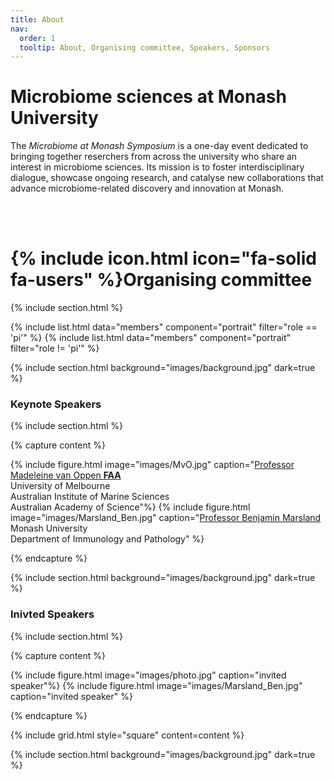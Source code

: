 ```yaml
---
title: About
nav:
  order: 1
  tooltip: About, Organising committee, Speakers, Sponsors
---
```


# Microbiome sciences at Monash University

The *Microbiome at Monash Symposium* is a one-day event dedicated to bringing together reserchers from across the university who share an interest in microbiome sciences. Its mission is to foster interdisciplinary dialogue, showcase ongoing research, and catalyse new collaborations that advance microbiome-related discovery and innovation at Monash. 

<br/>
<br/>

# {% include icon.html icon="fa-solid fa-users" %}Organising committee

{% include section.html %}

{% include list.html data="members" component="portrait" filter="role == 'pi'" %}
{% include list.html data="members" component="portrait" filter="role != 'pi'" %}

{% include section.html background="images/background.jpg" dark=true %}

### Keynote Speakers

{% include section.html %}

{% capture content %}

{% include figure.html image="images/MvO.jpg" caption="[Professor Madeleine van Oppen **FAA**](https://www.aims.gov.au/about/our-people/prof-madeleine-van-oppen) <br/>University of Melbourne<br/>Australian Institute of Marine Sciences<br/>Australian Academy of Science"%}
{% include figure.html image="images/Marsland_Ben.jpg" caption="[Professor Benjamin Marsland](https://research.monash.edu/en/persons/benjamin-marsland)<br/>Monash University<br/>Department of Immunology and Pathology" %}


{% endcapture %}




{% include section.html background="images/background.jpg" dark=true %}

### Inivted Speakers

{% include section.html %}

{% capture content %}

{% include figure.html image="images/photo.jpg" caption="invited speaker"%}
{% include figure.html image="images/Marsland_Ben.jpg" caption="invited speaker" %}


{% endcapture %}

{% include grid.html style="square" content=content %}

{% include section.html background="images/background.jpg" dark=true %}
